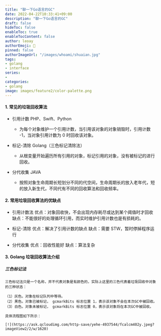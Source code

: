 ```yaml
---
title: "聊一下Go语言的GC"
date: 2022-04-22T10:33:41+09:00
description: "聊一下Go语言的GC"
draft: false
hideToc: false
enableToc: true
enableTocContent: false
author: leoay
authorEmoji: 🎅
pinned: false
authorImageUrl: "/images/whoami/shuaian.jpg"
tags:
- golang
- interface
series:
-
categories:
- golang
image: images/feature2/color-palette.png
---
```


#### 1. 常见的垃圾回收算法
* 引用计数 PHP、Swift、Python
    - 为每个对象维护一个引用计数，当引用该对象的对象销毁时，引用计数 -1，当对象引用计数为 0 时回收该对象。

* 标记-清除 Golang（三色标记清除法）
    - 从根变量开始遍历所有引用的对象，标记引用的对象，没有被标记的进行回收。

* 分代收集 JAVA
    - 按照对象生命周期长短划分不同的代空间，生命周期长的放入老年代，短的放入新生代，不同代有不同的回收算法和回收频率。

#### 2. 常用垃圾回收算法的优缺点

* 引用计数法
    优点：对象回收快，不会出现内存耗尽或达到某个阈值时才回收
    缺点：不能很好的处理循环引用，而实时维护引用计数也是有损耗的。

 * 标记-清除
    优点：解决了引用计数的缺点
    缺点：需要 STW，暂时停掉程序运行

 * 分代收集
    优点：回收性能好
    缺点：算法复杂

#### 3. Golang 垃圾回收算法介绍

##### 三色标记法
    三色标记法只是一个名称，并不代表对象是有颜色的，实际上这里的三色代表着垃圾回收中对象的三种状态：

    （1）灰色。对象在标记队列中等待。
    （2）黑色。对象已被标记， gcmarkBits 标志位置 1，表示该对象不会在本次GC中被回收。
    （3）白色。对象未被标记， gcmarkBits 标志位置 0，表示该对象将在本次GC中被回收。

    具体流程图如下所示：

    [!](https://ask.qcloudimg.com/http-save/yehe-4937544/fcalcm402y.jpeg?imageView2/2/w/1620)